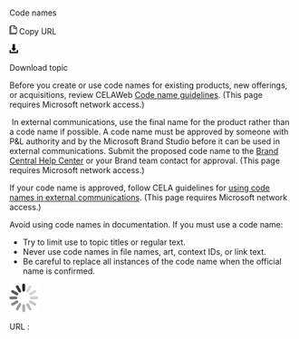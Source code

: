 ﻿# 

Code names

![Copy URL](media/code-names/Copy.png)
Copy URL

![Download](media/code-names/Download.png)

Download topic

Before you create or use code names for existing products, new offerings, or acquisitions, review CELAWeb [Code name guidelines](https://microsoft.sharepoint.com/sites/LCAWeb/Home/Copyrights-Trademarks-and-Patents/Trademarks/Code-Names). (This page requires Microsoft network access.) 

​
In external communications, use the final name for the product
rather than a code name if possible. A code name must be approved
by someone with P\&L authority and
by the Microsoft Brand Studio before it can be used in
external communications. Submit the proposed code name to the [Brand Central Help Center](https://microsoft.sharepoint.com/teams/BrandCentral/Helpcenter) or your Brand team contact for approval. (This page requires Microsoft network access.) 

If your code name is approved, follow CELA guidelines for [using code names in external communications](https://microsoft.sharepoint.com/sites/LCAWeb/Home/Copyrights-Trademarks-and-Patents/Trademarks/Code-Names). (This page requires Microsoft network access.) 

Avoid using code names in documentation. If you must use a code name:

  - Try to limit use to topic titles or regular text. 
  - Never use code names in file names, art, context IDs, or link text. 
  - Be careful to replace all instances of the code name when the official name is confirmed.

![In progress](media/code-names/activity-large.gif)

URL :
